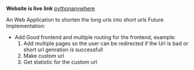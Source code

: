 **Website is live**
**link** [pythonanywhere](https://mxtylish.pythonanywhere.com)

An Web Application to shorten the long urls into short urls
Future Implementation:
  * Add Good frontend and multiple routing for the frontend, example:
      1. Add multiple pages so the user can be redirected if the Url is bad or short url genration is successfull
      2. Make custom url
      3. Get statistic for the custom url
